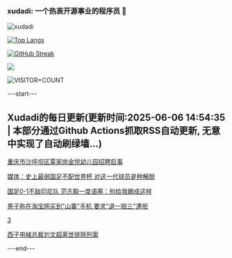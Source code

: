 ### xudadi: 一个热衷开源事业的程序员 👋

![xudadi](https://github-readme-stats-git-masterorgs-github-readme-stats-team.vercel.app/api?username=xudadi)

[![Top Langs](https://github-readme-stats.vercel.app/api/top-langs/?username=xudadi)](https://github.com/anuraghazra/github-readme-stats)

[![GitHub Streak](https://streak-stats.demolab.com?user=xudadi&locale=zh_Hans)](https://git.io/streak-stats)

![](https://raw.githubusercontent.com/xudadi/xudadi/main/assets/github-contribution-grid-snake.svg)

![VISITOR+COUNT](https://komarev.com/ghpvc/?username=xudadi&label=VISITOR+COUNT)


---start---

## Xudadi的每日更新(更新时间:2025-06-06 14:54:35 | 本部分通过Github Actions抓取RSS自动更新, 无意中实现了自动刷绿墙...)

[重庆市沙坪坝区覃家岗金悦幼儿园招聘启事](https://www.gongkaoleida.com/article/2435073)

[媒体：史上最弱国足不配世界杯 对这一代球员是种解脱](https://m.163.com/news/article/K1BR9CF80514R9P4.html)

[国足0-1不敌印尼队 范志毅一度语塞：别给我踢成这样](https://m.163.com/news/article/K1BQU2CT0530JPVV.html)

[男子称在淘宝网买到"山寨"手机 要求"退一赔三"遭拒](https://m.163.com/news/article/K1AC57FP05561G0D.html)

[3](https://m.163.com/touch/news/sub/domestic)

[西子电梯总裁刘文超离世排除刑案](https://m.163.com/news/article/K1AMBTVT051492T3.html)

---end---
